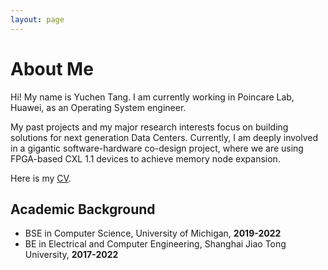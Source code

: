 ```yaml
---
layout: page
---
```


# About Me

Hi! My name is Yuchen Tang. I am currently working in Poincare Lab, Huawei, as an Operating System engineer.

My past projects and my major research interests focus on building solutions for next generation Data Centers. Currently, I am deeply involved in a gigantic software-hardware co-design project, where we are using FPGA-based CXL 1.1 devices to achieve memory node expansion.

Here is my [CV](files/YuchenTang.pdf).

## Academic Background

- BSE in Computer Science, University of Michigan, **2019-2022**
- BE in Electrical and Computer Engineering, Shanghai Jiao Tong University, **2017-2022**

